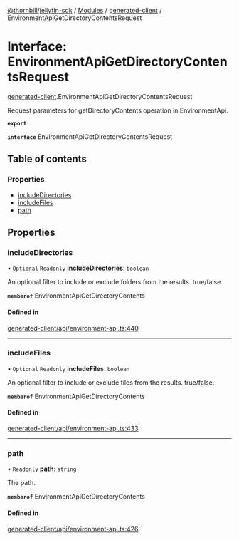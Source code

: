 [@thornbill/jellyfin-sdk](../README.md) / [Modules](../modules.md) / [generated-client](../modules/generated_client.md) / EnvironmentApiGetDirectoryContentsRequest

# Interface: EnvironmentApiGetDirectoryContentsRequest

[generated-client](../modules/generated_client.md).EnvironmentApiGetDirectoryContentsRequest

Request parameters for getDirectoryContents operation in EnvironmentApi.

**`export`**

**`interface`** EnvironmentApiGetDirectoryContentsRequest

## Table of contents

### Properties

- [includeDirectories](generated_client.EnvironmentApiGetDirectoryContentsRequest.md#includedirectories)
- [includeFiles](generated_client.EnvironmentApiGetDirectoryContentsRequest.md#includefiles)
- [path](generated_client.EnvironmentApiGetDirectoryContentsRequest.md#path)

## Properties

### includeDirectories

• `Optional` `Readonly` **includeDirectories**: `boolean`

An optional filter to include or exclude folders from the results. true/false.

**`memberof`** EnvironmentApiGetDirectoryContents

#### Defined in

[generated-client/api/environment-api.ts:440](https://github.com/thornbill/jellyfin-sdk-typescript/blob/21a118e/src/generated-client/api/environment-api.ts#L440)

___

### includeFiles

• `Optional` `Readonly` **includeFiles**: `boolean`

An optional filter to include or exclude files from the results. true/false.

**`memberof`** EnvironmentApiGetDirectoryContents

#### Defined in

[generated-client/api/environment-api.ts:433](https://github.com/thornbill/jellyfin-sdk-typescript/blob/21a118e/src/generated-client/api/environment-api.ts#L433)

___

### path

• `Readonly` **path**: `string`

The path.

**`memberof`** EnvironmentApiGetDirectoryContents

#### Defined in

[generated-client/api/environment-api.ts:426](https://github.com/thornbill/jellyfin-sdk-typescript/blob/21a118e/src/generated-client/api/environment-api.ts#L426)
